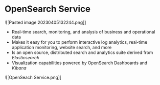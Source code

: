 # OpenSearch Service
![[Pasted image 20230405132244.png]]
- Real-time search, monitoring, and analysis of business and operational data
- Makes it easy for you to perform interactive log analytics, real-time application monitoring, website search, and more
- Is an open source, distributed search and analytics suite derived from *Elasticsearch*
- Visualization capabilities powered by OpenSearch Dashboards and *Kibana*

![[OpenSeach Service.png]]